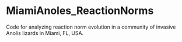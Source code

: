 # MiamiAnoles_ReactionNorms
Code for analyzing reaction norm evolution in a community of invasive Anolis lizards in Miami, FL, USA.
